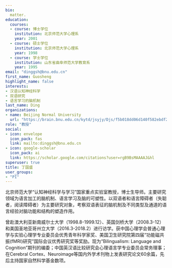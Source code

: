 ```yaml
---
bio: 
  matter.
education:
  courses:
  - course: 博士学位
    institution: 北京师范大学心理系
    year: 2001
  - course: 硕士学位
    institution: 北京师范大学心理系
    year: 1998
  - course: 学士学位
    institution: 山东省曲阜师范大学教育系
    year: 1995
email: "dinggsh@bnu.edu.cn"
first_name: Guosheng
highlight_name: false
interests:
- 汉语认知神经科学
- 双语研究
- 语言学习的脑机制
last_name: Ding
organizations:
- name: Beijing Normal University
  url: "https://brain.bnu.edu.cn/kytd/jsyjy/Djs/f5b018dd06d140f582ebdf24818bcb6e.htm"
role: "教授"
social:
- icon: envelope
  icon_pack: fas
  link: mailto:dinggsh@bnu.edu.cn
- icon: google-scholar
  icon_pack: ai
  link: https://scholar.google.com/citations?user=rgB9BsMAAAAJ&hl
superuser: true
title: 丁国盛
user_groups:
- "PI"
---
```


北京师范大学“认知神经科学与学习”国家重点实验室教授，博士生导师。主要研究领域为语言加工的脑机制、语言学习及脑的可塑性。以双语者和语言障碍者（失聪者，阅读障碍者）为主要研究对象，考察双语表征的脑机制及不同类型及通道的语言经验对脑功能和结构的塑造作用。

曾赴澳大利亚新南威尔士大学（1998.8-1999.12）、英国剑桥大学（2008.3-12）和美国圣地亚哥州立大学（2016.3-2018.2）进行访学。获中国心理学会普通心理学与实验心理学专业委员会优秀青年科学家奖、美国卫生研究院第四届“功能磁共振(fMRI)研究”国际会议优秀研究奖等奖励。现为“Bilingualism: Language and Cognition”期刊的编委；中国英汉语比较研究会心理语言学专业委员会常务理事；在Cerebral Cortex、Neuroimage等国内外学术刊物上发表研究论文60余篇，先后主持国家自然科学基金数项。
